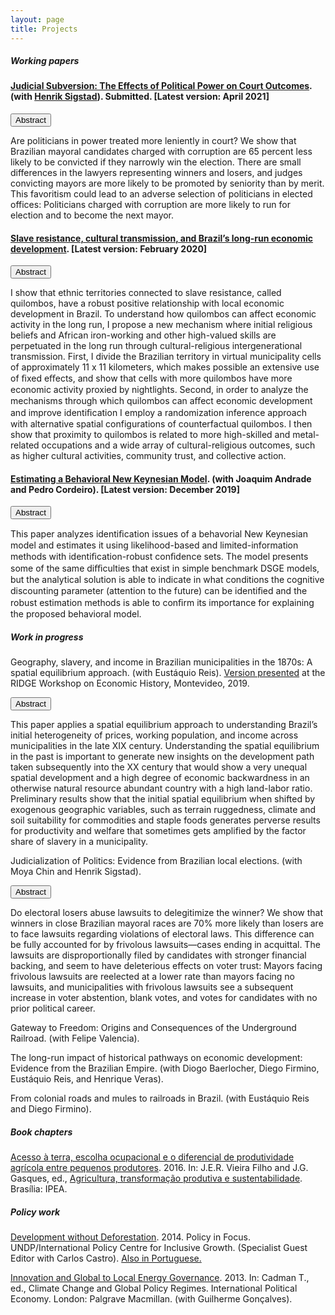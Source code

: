```yaml
---
layout: page
title: Projects
---
```


##### Working papers

#### [Judicial Subversion: The Effects of Political Power on Court Outcomes](https://gbrlambais.github.io/judicial_subversion.pdf). (with [Henrik Sigstad](https://hsigstad.github.io)). Submitted. [Latest version: April 2021]

<button class="collapsible" id="subversion">Abstract</button>

<div class="content" id="subversiondata" markdown="1">
Are politicians in power treated more leniently in court? We show that
Brazilian mayoral candidates charged with corruption are 65 percent less likely
to be convicted if they narrowly win the election. There are small differences
in the lawyers representing winners and losers, and judges convicting mayors
are more likely to be promoted by seniority than by merit. This favoritism
could lead to an adverse selection of politicians in elected offices: Politicians charged with corruption are more likely to run for election and to become the next mayor.
</div>

#### [Slave resistance, cultural transmission, and Brazil’s long-run economic development](https://gbrlambais.github.io/resistance_longrun.pdf). [Latest version: February 2020]

<button class="collapsible" id="slave">Abstract</button>

<div class="content" id="slavedata" markdown="1">
 I show that ethnic territories connected to slave resistance, called quilombos, have a robust positive relationship with local economic development in Brazil. To understand how quilombos can affect economic activity in the long run, I propose a new mechanism where initial religious beliefs and African iron-working and other high-valued skills are perpetuated in the long run through cultural-religious intergenerational transmission. First, I divide the Brazilian territory in virtual municipality cells of approximately 11 x 11 kilometers, which makes possible an extensive use of ﬁxed eﬀects, and show that cells with more quilombos have more economic activity proxied by nightlights. Second, in order to analyze the mechanisms through which quilombos can aﬀect economic development and improve identiﬁcation I employ a randomization inference approach with alternative spatial configurations of counterfactual quilombos. I then show that proximity to quilombos is related to more high-skilled and metal-related occupations and a wide array of cultural-religious outcomes, such as higher cultural activities, community trust, and collective action.
</div>

#### [Estimating a Behavioral New Keynesian Model](https://arxiv.org/abs/1912.07601). (with Joaquim Andrade and Pedro Cordeiro). [Latest version: December 2019]

<button class="collapsible" id="brnk">Abstract</button>

<div class="content" id="brnkdata" markdown="1">
 This paper analyzes identiﬁcation issues of a behavorial New Keynesian model and estimates it using likelihood-based and limited-information methods with identiﬁcation-robust conﬁdence sets. The model presents some of the same diﬃculties that exist in simple benchmark DSGE models, but the analytical solution is able to indicate in what conditions the cognitive discounting parameter (attention to the future) can be identiﬁed and the robust estimation methods is able to conﬁrm its importance for explaining the proposed behavioral model.
</div>

##### Work in progress

Geography, slavery, and income in Brazilian municipalities in the 1870s: A spatial equilibrium approach. (with Eustáquio Reis). [Version presented](http://www.ridge.uy/wp-content/uploads/2019/12/lambais__guilherme_geography_slavery_and_income_in_brazilian_municipalities_in_the_1870s.pdf) at the RIDGE Workshop on Economic History, Montevideo, 2019.

<button class="collapsible" id="spatial">Abstract</button>

<div class="content" id="spatialdata" markdown="1">
This paper applies a spatial equilibrium approach to understanding Brazil’s initial heterogeneity of prices, working population, and income across municipalities in the late XIX century. Understanding the spatial equilibrium in the past is important to generate new insights on the development path taken subsequently into the XX century that would show a very unequal spatial development and a high degree of economic backwardness in an otherwise natural resource abundant country with a high land-labor ratio. Preliminary results show that the initial spatial equilibrium when shifted by exogenous geographic variables, such as terrain ruggedness, climate and soil suitability for commodities and staple foods generates perverse results for productivity and welfare that sometimes gets amplified by the factor share of slavery in a municipality.
</div>

Judicialization of Politics: Evidence from Brazilian local elections. (with Moya Chin and Henrik Sigstad).

<button class="collapsible" id="judpol">Abstract</button>

<div class="content" id="judpoldata" markdown="1">
Do electoral losers abuse lawsuits to delegitimize the winner? We show that
winners in close Brazilian mayoral races are 70% more likely than losers are to
face lawsuits regarding violations of electoral laws. This difference can be fully accounted for by frivolous lawsuits—cases ending in acquittal. The lawsuits are disproportionally filed by candidates with stronger financial backing, and seem to have deleterious effects on voter trust: Mayors facing frivolous lawsuits are reelected at a lower rate than mayors facing no lawsuits, and municipalities with frivolous lawsuits see a subsequent increase in voter abstention, blank votes, and votes for candidates with no prior political career.
</div>

Gateway to Freedom: Origins and Consequences of the Underground Railroad. (with Felipe Valencia).

The long-run impact of historical pathways on economic development: Evidence from the Brazilian Empire. (with Diogo Baerlocher, Diego Firmino, Eustáquio Reis, and Henrique Veras).

From colonial roads and mules to railroads in Brazil. (with Eustáquio Reis and Diego Firmino).

##### Book chapters

[Acesso à terra, escolha ocupacional e o diferencial de produtividade agrícola entre pequenos produtores](https://www.ipea.gov.br/portal/images/stories/PDFs/livros/livros/160725_agricultura_transformacao_produtiva_cap_06.pdf). 2016.
In: J.E.R. Vieira Filho and J.G. Gasques, ed., [Agricultura, transformação produtiva e sustentabilidade](https://www.ipea.gov.br/portal/images/stories/PDFs/livros/livros/160725_agricultura_transformacao_produtiva.pdf). Brasília: IPEA.

##### Policy work

[Development without Deforestation](https://ipcig.org/pub/eng/PiF29_10_years_Development_without_Deforestation.pdf). 2014. Policy in Focus. UNDP/International Policy Centre for Inclusive Growth. (Specialist Guest Editor with Carlos Castro). [Also in Portuguese.](https://ipcig.org/pub/port/PiF29PT_10_anos_Desenvolvimento_sem_Desmatamento.pdf)

[Innovation and Global to Local Energy Governance](https://link.springer.com/chapter/10.1057/9781137006127_12). 2013. In: Cadman T., ed., Climate Change and Global Policy Regimes. International Political Economy. London: Palgrave Macmillan. (with Guilherme Gonçalves).
